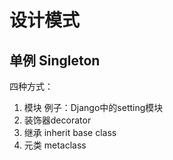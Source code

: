 # 设计模式

## 单例 Singleton

四种方式：

1. 模块 例子：Django中的setting模块
2. 装饰器decorator
3. 继承 inherit base class
4. 元类 metaclass


